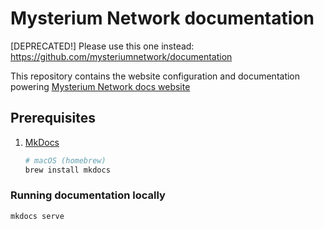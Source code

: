 # Mysterium Network documentation
[DEPRECATED!] Please use this one instead: https://github.com/mysteriumnetwork/documentation

This repository contains the website configuration and documentation powering [Mysterium Network docs website](http://docs.mysterium.network)

## Prerequisites

1. [MkDocs](https://www.mkdocs.org/#installation)
    ```bash
    # macOS (homebrew)
    brew install mkdocs
    ```  

### Running documentation locally

```bash
mkdocs serve
```
